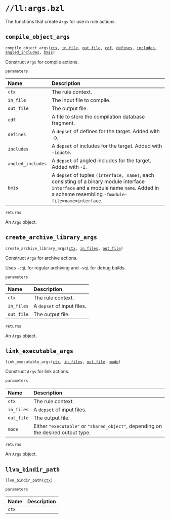 # `//ll:args.bzl`

The functions that create `Args` for use in rule actions.


<a id="compile_object_args"></a>

## `compile_object_args`

<pre><code>compile_object_args(<a href="#compile_object_args-ctx">ctx</a>, <a href="#compile_object_args-in_file">in_file</a>, <a href="#compile_object_args-out_file">out_file</a>, <a href="#compile_object_args-cdf">cdf</a>, <a href="#compile_object_args-defines">defines</a>, <a href="#compile_object_args-includes">includes</a>, <a href="#compile_object_args-angled_includes">angled_includes</a>, <a href="#compile_object_args-bmis">bmis</a>)</code></pre>
Construct `Args` for compile actions.

`parameters`

| Name  | Description |
| :---- | :---------- |
| <a id="compile_object_args-ctx"></a>`ctx` | The rule context.  |
| <a id="compile_object_args-in_file"></a>`in_file` | The input file to compile.  |
| <a id="compile_object_args-out_file"></a>`out_file` | The output file.  |
| <a id="compile_object_args-cdf"></a>`cdf` | A file to store the compilation database fragment.  |
| <a id="compile_object_args-defines"></a>`defines` | A <code>depset</code> of defines for the target. Added with <code>-D</code>.  |
| <a id="compile_object_args-includes"></a>`includes` | A <code>depset</code> of includes for the target. Added with <code>-iquote</code>.  |
| <a id="compile_object_args-angled_includes"></a>`angled_includes` | A <code>depset</code> of angled includes for the target. Added with <code>-I</code>.  |
| <a id="compile_object_args-bmis"></a>`bmis` | A <code>depset</code> of tuples <code>(interface, name)</code>, each consisting of a binary module interface <code>interface</code> and a module name <code>name</code>. Added in a scheme resembling <code>-fmodule-file=name=interface</code>.  |

`returns`

An `Args` object.


<a id="create_archive_library_args"></a>

## `create_archive_library_args`

<pre><code>create_archive_library_args(<a href="#create_archive_library_args-ctx">ctx</a>, <a href="#create_archive_library_args-in_files">in_files</a>, <a href="#create_archive_library_args-out_file">out_file</a>)</code></pre>
Construct `Args` for archive actions.

Uses `-cqL` for regular archiving and `-vqL` for debug builds.


`parameters`

| Name  | Description |
| :---- | :---------- |
| <a id="create_archive_library_args-ctx"></a>`ctx` | The rule context.  |
| <a id="create_archive_library_args-in_files"></a>`in_files` | A <code>depset</code> of input files.  |
| <a id="create_archive_library_args-out_file"></a>`out_file` | The output file.  |

`returns`

An `Args` object.


<a id="link_executable_args"></a>

## `link_executable_args`

<pre><code>link_executable_args(<a href="#link_executable_args-ctx">ctx</a>, <a href="#link_executable_args-in_files">in_files</a>, <a href="#link_executable_args-out_file">out_file</a>, <a href="#link_executable_args-mode">mode</a>)</code></pre>
Construct `Args` for link actions.

`parameters`

| Name  | Description |
| :---- | :---------- |
| <a id="link_executable_args-ctx"></a>`ctx` | The rule context.  |
| <a id="link_executable_args-in_files"></a>`in_files` | A <code>depset</code> of input files.  |
| <a id="link_executable_args-out_file"></a>`out_file` | The output file.  |
| <a id="link_executable_args-mode"></a>`mode` | Either <code>"executable"</code> or <code>"shared_object"</code>, depending on the desired output type.  |

`returns`

An `Args` object.


<a id="llvm_bindir_path"></a>

## `llvm_bindir_path`

<pre><code>llvm_bindir_path(<a href="#llvm_bindir_path-ctx">ctx</a>)</code></pre>


`parameters`

| Name  | Description |
| :---- | :---------- |
| <a id="llvm_bindir_path-ctx"></a>`ctx` |  |
